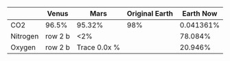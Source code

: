 | | Venus  | Mars |Original Earth | Earth Now |
| ------------- | ------------- | ------------- | ------------- |------------- |
| CO2 | 96.5% | 95.32%  | 98% | 0.041361%|
| Nitrogen | row 2 b  | <2% | |78.084%| 
| Oxygen | row 2 b  | Trace 0.0x % | |20.946% |


